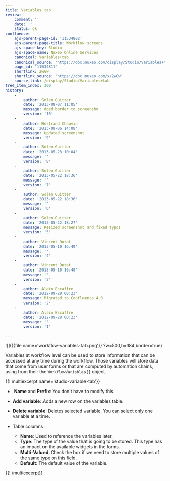 ```yaml
---
title: Variables tab
review:
    comment: ''
    date: ''
    status: ok
confluence:
    ajs-parent-page-id: '11534802'
    ajs-parent-page-title: Workflow screens
    ajs-space-key: Studio
    ajs-space-name: Nuxeo Online Services
    canonical: Variables+tab
    canonical_source: 'https://doc.nuxeo.com/display/Studio/Variables+tab'
    page_id: '11534811'
    shortlink: 2wGw
    shortlink_source: 'https://doc.nuxeo.com/x/2wGw'
    source_link: /display/Studio/Variables+tab
tree_item_index: 300
history:
    -
        author: Solen Guitter
        date: '2013-08-07 11:05'
        message: dded border to screensho
        version: '10'
    -
        author: Bertrand Chauvin
        date: '2013-08-06 14:08'
        message: Updated screenshot
        version: '9'
    -
        author: Solen Guitter
        date: '2013-05-23 10:04'
        message: ''
        version: '8'
    -
        author: Solen Guitter
        date: '2013-05-22 18:36'
        message: ''
        version: '7'
    -
        author: Solen Guitter
        date: '2013-05-22 18:36'
        message: ''
        version: '6'
    -
        author: Solen Guitter
        date: '2013-05-22 18:27'
        message: Resized screenshot and fixed typos
        version: '5'
    -
        author: Vincent Dutat
        date: '2013-05-10 16:49'
        message: ''
        version: '4'
    -
        author: Vincent Dutat
        date: '2013-05-10 16:48'
        message: ''
        version: '3'
    -
        author: Alain Escaffre
        date: '2012-09-28 00:23'
        message: Migrated to Confluence 4.0
        version: '2'
    -
        author: Alain Escaffre
        date: '2012-09-28 00:23'
        message: ''
        version: '1'

---
```

![]({{file name='workflow-variables-tab.png'}} ?w=500,h=184,border=true)

Variables at workflow level can be used to store information that can be accessed at any time during the workflow. Those variables will store data that come from user forms or that are computed by automation chains, using from their the `WorkflowVariables[]` object.

{{! multiexcerpt name='studio-variable-tab'}}

*   &nbsp;**Name** and **Prefix**: You don't have to modify this.
*   **Add variable**: Adds a new row on the variables table.
*   **Delete variable**: Deletes selected variable. You can select only one variable at a time.
*   Table columns:

    *   **Name**: Used to reference the variables later.
    *   **Type**: The type of the value that is going to be stored. This type has an impact on the available widgets in the forms.
    *   **Multi-Valued**: Check the box if we need to store multiple values of the same type on this field.
    *   **Default**: The default value of the variable.

{{! /multiexcerpt}}
